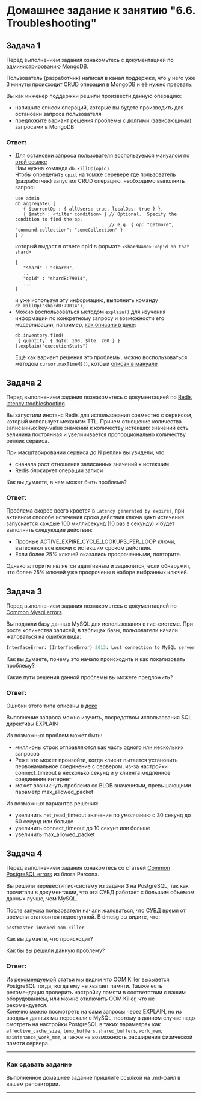 # Домашнее задание к занятию "6.6. Troubleshooting"

## Задача 1

Перед выполнением задания ознакомьтесь с документацией по [администрированию MongoDB](https://docs.mongodb.com/manual/administration/).

Пользователь (разработчик) написал в канал поддержки, что у него уже 3 минуты происходит CRUD операция в MongoDB и её 
нужно прервать. 

Вы как инженер поддержки решили произвести данную операцию:
- напишите список операций, которые вы будете производить для остановки запроса пользователя
- предложите вариант решения проблемы с долгими (зависающими) запросами в MongoDB


### Ответ:
- Для остановки запроса пользователя воспользуемся мануалом по [этой ссылке](https://docs.mongodb.com/manual/reference/method/db.killOp/)  
  Нам нужна команда `db.killOp(opid)`  
  Чтобы определить `opid`, на томже серевере где пользователь (разработчик) запустил CRUD операцию, необходимо выполнить запрос:
  ```
  use admin
  db.aggregate( [
     { $currentOp : { allUsers: true, localOps: true } },
     { $match : <filter condition> } // Optional.  Specify the condition to find the op.
                                     // e.g. { op: "getmore", "command.collection": "someCollection" }
  ] )
  ```
  который выдаст в ответе opid в формате `<shardName>:<opid on that shard>`  
  ```
  {
     "shard" : "shardB",
     ..
     "opid" : "shardB:79014",
     ...
  }
  ```
  и уже используя эту информацию, выполнить команду `db.killOp("shardB:79014");`
- Можно воспользоваться методом `explain()` для изучения информации по конкретному запросу и возможности его модернизации, например, [как описано в доке](https://docs.mongodb.com/manual/tutorial/analyze-query-plan/):
  ```
  db.inventory.find(
   { quantity: { $gte: 100, $lte: 200 } }
  ).explain("executionStats")
  ```
  Ещё как вариант решения это проблемы, можно воспользоваться методом `cursor.maxTimeMS()`, котоый [описан в мануале](https://docs.mongodb.com/manual/reference/method/cursor.maxTimeMS/)


## Задача 2

Перед выполнением задания познакомьтесь с документацией по [Redis latency troobleshooting](https://redis.io/topics/latency).

Вы запустили инстанс Redis для использования совместно с сервисом, который использует механизм TTL. 
Причем отношение количества записанных key-value значений к количеству истёкших значений есть величина постоянная и
увеличивается пропорционально количеству реплик сервиса. 

При масштабировании сервиса до N реплик вы увидели, что:
- сначала рост отношения записанных значений к истекшим
- Redis блокирует операции записи

Как вы думаете, в чем может быть проблема?

### Ответ:
Проблема скорее всего кроется в `Latency generated by expires`, при активном способе истечения срока действия ключа цикл истечения запускается каждые 100 миллисекунд (10 раз в секунду) и будет выполнять следующие действия:

- Пробные ACTIVE_EXPIRE_CYCLE_LOOKUPS_PER_LOOP ключи, вытесняют все ключи с истекшим сроком действия.
- Если более 25% ключей оказались просроченными, повторите.  
  
Однако алгоритм является адаптивным и зациклится, если обнаружит, что более 25% ключей уже просрочены в наборе выбранных ключей.
 
## Задача 3

Перед выполнением задания познакомьтесь с документацией по [Common Mysql errors](https://dev.mysql.com/doc/refman/8.0/en/common-errors.html).

Вы подняли базу данных MySQL для использования в гис-системе. При росте количества записей, в таблицах базы,
пользователи начали жаловаться на ошибки вида:
```python
InterfaceError: (InterfaceError) 2013: Lost connection to MySQL server during query u'SELECT..... '
```

Как вы думаете, почему это начало происходить и как локализовать проблему?

Какие пути решения данной проблемы вы можете предложить?

### Ответ:
Ошибки этого типа описаны в [доке](https://dev.mysql.com/doc/refman/8.0/en/error-lost-connection.html)  

Выполнение запроса можно изучить, посредством использования SQL директивы EXPLAIN  

Из возможных проблем может быть:
- миллионы строк отправляются как часть одного или нескольких запросов
- Реже это может произойти, когда клиент пытается установить первоначальное соединение с сервером, из-за настройки connect_timeout в несколько секунд и у клиента медленное соединение интернет
- может возникнуть проблема со BLOB значениями, превышающими параметр max_allowed_packet  
  
Из возможных вариантов решения:
- увеличить net_read_timeout значение по умолчанию с 30 секунд до 60 секунд или больше
-  увеличить connect_timeout до 10 секунт или больше
-  увеличить max_allowed_packet

## Задача 4

Перед выполнением задания ознакомтесь со статьей [Common PostgreSQL errors](https://www.percona.com/blog/2020/06/05/10-common-postgresql-errors/) из блога Percona.

Вы решили перевести гис-систему из задачи 3 на PostgreSQL, так как прочитали в документации, что эта СУБД работает с 
большим объемом данных лучше, чем MySQL.

После запуска пользователи начали жаловаться, что СУБД время от времени становится недоступной. В dmesg вы видите, что:

`postmaster invoked oom-killer`

Как вы думаете, что происходит?

Как бы вы решили данную проблему?

### Ответ:  
Из [рекомендуемой статьи](https://www.percona.com/blog/2020/06/05/10-common-postgresql-errors/) мы видим что OOM Killer вызывется PostgreSQL тогда, когда ему не хватает памяти. Тамже есть рекомендация проверить настройку памяти в соответствии с вашим оборудованием, или можно отключить OOM Killer, что не рекомендуется.  
Конечно можно посмотреть на сами запросы через EXPLAIN, но из вводных данных мы переехали с MySQL, поэтому в данном случае надо смотреть на настройки PostgreSQL в таких параметрах как `effective_cache_size`, `temp_buffers`, `shared_buffers`, `work_mem`, `maintenance_work_mem`, а также на возможность расширения физической памяти сервера.

---

### Как cдавать задание

Выполненное домашнее задание пришлите ссылкой на .md-файл в вашем репозитории.

---